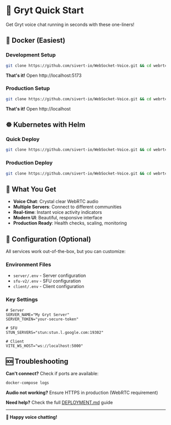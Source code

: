 # 🚀 Gryt Quick Start

Get Gryt voice chat running in seconds with these one-liners!

## 🐳 Docker (Easiest)

### Development Setup
```bash
git clone https://github.com/sivert-io/WebSocket-Voice.git && cd webrtc && docker-compose up -d
```
**That's it!** Open http://localhost:5173

### Production Setup
```bash
git clone https://github.com/sivert-io/WebSocket-Voice.git && cd webrtc && docker-compose -f docker-compose.prod.yml up -d
```
**That's it!** Open http://localhost

## ☸️ Kubernetes with Helm

### Quick Deploy
```bash
git clone https://github.com/sivert-io/WebSocket-Voice.git && cd webrtc && helm install gryt ./helm/gryt
```

### Production Deploy
```bash
git clone https://github.com/sivert-io/WebSocket-Voice.git && cd webrtc && helm install gryt ./helm/gryt -f helm/gryt/examples/production-values.yaml --set gryt.domain=yourdomain.com --set server.secrets.serverToken=your-secure-token
```

## 🎯 What You Get

- **Voice Chat**: Crystal clear WebRTC audio
- **Multiple Servers**: Connect to different communities  
- **Real-time**: Instant voice activity indicators
- **Modern UI**: Beautiful, responsive interface
- **Production Ready**: Health checks, scaling, monitoring

## 🔧 Configuration (Optional)

All services work out-of-the-box, but you can customize:

### Environment Files
- `server/.env` - Server configuration
- `sfu-v2/.env` - SFU configuration  
- `client/.env` - Client configuration

### Key Settings
```env
# Server
SERVER_NAME="My Gryt Server"
SERVER_TOKEN="your-secure-token"

# SFU  
STUN_SERVERS="stun:stun.l.google.com:19302"

# Client
VITE_WS_HOST="ws://localhost:5000"
```

## 🆘 Troubleshooting

**Can't connect?** Check if ports are available:
```bash
docker-compose logs
```

**Audio not working?** Ensure HTTPS in production (WebRTC requirement)

**Need help?** Check the full [DEPLOYMENT.md](DEPLOYMENT.md) guide

---

**🎉 Happy voice chatting!** 